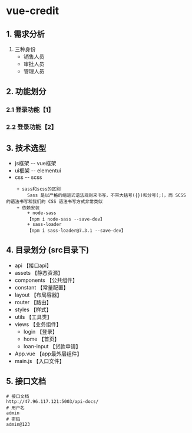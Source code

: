 # vue-credit

## 1. 需求分析

1. 三种身份
    + 销售人员
    + 审批人员
    + 管理人员

## 2. 功能划分

### 2.1 登录功能【1】

### 2.2 登录功能【2】

## 3. 技术选型

+ js框架 -- vue框架
+ ui框架 -- elementui
+ css -- scss
```text
    + sass和scss的区别
        Sass 是以严格的缩进式语法规则来书写，不带大括号({})和分号(;)，而 SCSS 的语法书写和我们的 CSS 语法书写方式非常类似
    + 依赖安装
        + node-sass
        【npm i node-sass --save-dev】
        + sass-loader
        【npm i sass-loader@7.3.1 --save-dev】
```

## 4. 目录划分 (src目录下)

+ api           【接口api】
+ assets        【静态资源】
+ components    【公共组件】
+ constant    【常量配置】
+ layout        【布局容器】
+ router        【路由】
+ styles        【样式】
+ utils         【工具类】
+ views         【业务组件】
    + login          【登录】
    + home           【首页】
    + loan-input     【贷款申请】
+ App.vue       【app最外层组件】
+ main.js       【入口文件】

## 5. 接口文档

```text
# 接口文档
http://47.96.117.121:5003/api-docs/
# 用户名
admin
# 密码
admin@123
```
